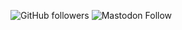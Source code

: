 ![GitHub followers](https://img.shields.io/github/followers/Menofol?style=social)
![Mastodon Follow](https://img.shields.io/mastodon/follow/106111170282028299?style=social)
